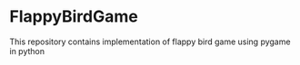 # FlappyBirdGame
This repository contains implementation of flappy bird game using pygame in python
